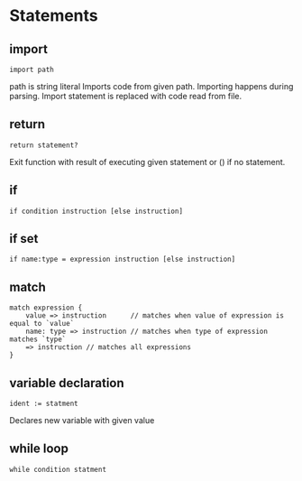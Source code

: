 # Statements
## import
```
import path
```
path is string literal
Imports code from given path. Importing happens during parsing. Import statement is replaced with code read from file.

## return
```
return statement?
```

Exit function with result of executing given statement or () if no statement.

## if
```
if condition instruction [else instruction]
```
## if set
```
if name:type = expression instruction [else instruction]
```

## match
```
match expression {
    value => instruction      // matches when value of expression is equal to `value` 
    name: type => instruction // matches when type of expression matches `type`
    => instruction // matches all expressions
}
```

## variable declaration
```
ident := statment
```
Declares new variable with given value

## while loop
```
while condition statment
```